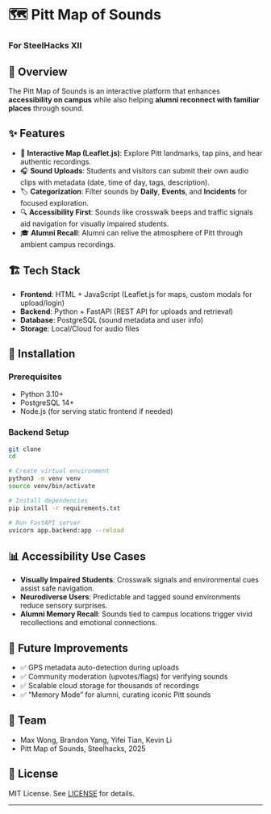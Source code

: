 # 🗺️ Pitt Map of Sounds
### For SteelHacks XII

## 🌟 Overview

The Pitt Map of Sounds is an interactive platform that enhances **accessibility on campus** while also helping **alumni reconnect with familiar places** through sound.

## ✨ Features

* 📍 **Interactive Map (Leaflet.js)**: Explore Pitt landmarks, tap pins, and hear authentic recordings.
* 🎧 **Sound Uploads**: Students and visitors can submit their own audio clips with metadata (date, time of day, tags, description).
* 🏷️ **Categorization**: Filter sounds by **Daily**, **Events**, and **Incidents** for focused exploration.
* 🔍 **Accessibility First**: Sounds like crosswalk beeps and traffic signals aid navigation for visually impaired students.
* 🎓 **Alumni Recall**: Alumni can relive the atmosphere of Pitt through ambient campus recordings.


## 🏗️ Tech Stack

* **Frontend**: HTML + JavaScript (Leaflet.js for maps, custom modals for upload/login)
* **Backend**: Python + FastAPI (REST API for uploads and retrieval)
* **Database**: PostgreSQL (sound metadata and user info)
* **Storage**: Local/Cloud for audio files

## 🚀 Installation

### Prerequisites

* Python 3.10+
* PostgreSQL 14+
* Node.js (for serving static frontend if needed)

### Backend Setup

```bash
git clone
cd

# Create virtual environment
python3 -m venv venv
source venv/bin/activate

# Install dependencies
pip install -r requirements.txt

# Run FastAPI server
uvicorn app.backend:app --reload
```


## 📊 Accessibility Use Cases

* **Visually Impaired Students**: Crosswalk signals and environmental cues assist safe navigation.
* **Neurodiverse Users**: Predictable and tagged sound environments reduce sensory surprises.
* **Alumni Memory Recall**: Sounds tied to campus locations trigger vivid recollections and emotional connections.

## 🔮 Future Improvements

* ✅ GPS metadata auto-detection during uploads
* ✅ Community moderation (upvotes/flags) for verifying sounds
* ✅ Scalable cloud storage for thousands of recordings
* ✅ “Memory Mode” for alumni, curating iconic Pitt sounds

## 👥 Team

* Max Wong, Brandon Yang, Yifei Tian, Kevin Li
* Pitt Map of Sounds, Steelhacks, 2025

## 📜 License

MIT License. See [LICENSE](LICENSE) for details.

---


